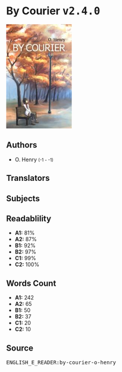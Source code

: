 # By Courier <kbd>v2.4.0</kbd>

![](./cover.medium.jpg "")

## Authors


 - O. Henry <small>(-1 - -1)</small>

## Translators



## Subjects



## Readablility


 - **A1:** 81%
 - **A2:** 87%
 - **B1:** 92%
 - **B2:** 97%
 - **C1:** 99%
 - **C2:** 100%

## Words Count


 - **A1:** 242
 - **A2:** 65
 - **B1:** 50
 - **B2:** 37
 - **C1:** 20
 - **C2:** 10

## Source


<kbd>ENGLISH_E_READER:by-courier-o-henry</kbd>
